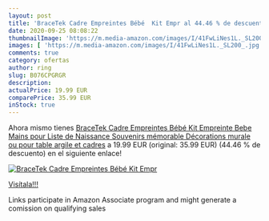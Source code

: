 ```yaml
---
layout: post
title: 'BraceTek Cadre Empreintes Bébé  Kit Empr al 44.46 % de descuento'
date: 2020-09-25 08:08:22
thumbnailImage: 'https://m.media-amazon.com/images/I/41FwLiNes1L._SL200_.jpg'
images: [ 'https://m.media-amazon.com/images/I/41FwLiNes1L._SL200_.jpg' ]
comments: true
category: ofertas
author: ring
slug: B076CPGRGR
description:
actualPrice: 19.99 EUR
comparePrice: 35.99 EUR
inStock: true
---
```


Ahora mismo tienes [BraceTek Cadre Empreintes Bébé  Kit Empreinte Bebe Mains pour Liste de Naissance  Souvenirs mémorable Décorations murale ou pour table  argile et cadres](https://www.amazon.fr/dp/B076CPGRGR/?tag=tolees0d-21) a 19.99 EUR (original: 35.99 EUR) (44.46 %  de descuento) en el siguiente enlace!

[![BraceTek Cadre Empreintes Bébé  Kit Empr](https://m.media-amazon.com/images/I/41FwLiNes1L._SL200_.jpg)](https://www.amazon.fr/dp/B076CPGRGR/?tag=tolees0d-21)

[Visítala!!!](https://www.amazon.fr/dp/B076CPGRGR/?tag=tolees0d-21)

Links participate in Amazon Associate program and might generate a comission on qualifying sales
